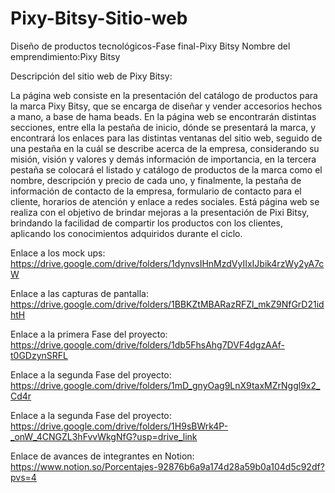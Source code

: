 # Pixy-Bitsy-Sitio-web
Diseño de productos tecnológicos-Fase final-Pixy Bitsy
Nombre del emprendimiento:Pixy Bitsy

Descripción del sitio web de Pixy Bitsy:

La página web consiste en la presentación del catálogo de productos para la marca Pixy Bitsy, que se encarga de diseñar y vender accesorios hechos a mano, a base de hama beads.
En la página web se encontrarán distintas secciones, entre ella la pestaña de inicio, dónde se presentará la marca, y encontrará los enlaces para las distintas ventanas del sitio web, seguido de una pestaña en la cuál se describe acerca de la empresa, considerando su misión, visión y valores y demás información de importancia, en la tercera pestaña se colocará el listado y catálogo de productos de la marca como el nombre, descripción y precio de cada uno, y finalmente, la pestaña de información de contacto de la empresa, formulario de contacto para el cliente, horarios de atención y enlace a redes sociales.
Está página web se realiza con el objetivo de brindar mejoras a la presentación de Pixi Bitsy, brindando la facilidad de compartir los productos con los clientes, aplicando los conocimientos adquiridos durante el ciclo.


Enlace a los mock ups:
https://drive.google.com/drive/folders/1dynvsIHnMzdVyIIxIJbik4rzWy2yA7cW

Enlace a las capturas de pantalla:
https://drive.google.com/drive/folders/1BBKZtMBARazRFZl_mkZ9NfGrD21idhtH

Enlace a la primera Fase del proyecto:
https://drive.google.com/drive/folders/1db5FhsAhg7DVF4dgzAAf-t0GDzynSRFL

Enlace a la segunda Fase del proyecto:
https://drive.google.com/drive/folders/1mD_gnyOag9LnX9taxMZrNggl9x2_Cd4r

Enlace a la segunda Fase del proyecto:
https://drive.google.com/drive/folders/1H9sBWrk4P-_onW_4CNGZL3hFvvWkgNfG?usp=drive_link

Enlace de avances de integrantes en Notion:
https://www.notion.so/Porcentajes-92876b6a9a174d28a59b0a104d5c92df?pvs=4
